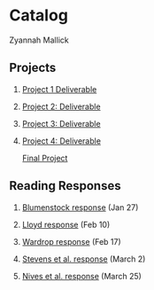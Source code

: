 # Catalog

Zyannah Mallick

## Projects

1. [Project 1 Deliverable](https://zyannahmallick.github.io/workshop/project1)
2. [Project 2: Deliverable](https://zyannahmallick.github.io/workshop/Project2)
3. [Project 3: Deliverable](https://zyannahmallick.github.io/workshop/Project3)
4. [Project 4: Deliverable](https://zyannahmallick.github.io/workshop/Project4)

   [Final Project](https://zyannahmallick.github.io/workshop/FinalProject)


## Reading Responses
1. [Blumenstock response](https://zyannahmallick.github.io/workshop/blumenstock) (Jan 27)
   
2. [Lloyd response](https://zyannahmallick.github.io/workshop/Lloyd_Response) (Feb 10)

3. [Wardrop response](https://zyannahmallick.github.io/workshop/Wardrop) (Feb 17)

4. [Stevens et al. response](https://zyannahmallick.github.io/workshop/StevensReading) (March 2)

5. [Nives et al. response](https://zyannahmallick.github.io/workshop/NivesReading) (March 25)


